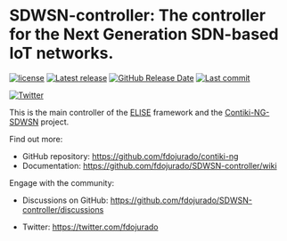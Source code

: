 <!-- <img src="https://github.com/SDWSN-controller/SDWSN-controller.github.io/blob/develop/images/logo/Contiki_logo_2RGB.png" alt="Logo" width="256"> -->

# SDWSN-controller: The controller for the Next Generation SDN-based IoT networks.

<!-- [![Github Actions](https://github.com/SDWSN-controller/SDWSN-controller/workflows/CI/badge.svg?branch=develop)](https://github.com/SDWSN-controller/SDWSN-controller/actions)
[![Documentation Status](https://readthedocs.org/projects/SDWSN-controller/badge/?version=develop)](https://SDWSN-controller.readthedocs.io/en/develop/?badge=develop) -->
[![license](https://img.shields.io/badge/license-3--clause%20bsd-brightgreen.svg)](https://github.com/fdojurado/SDWSN-controller/blob/develop/LICENSE.md)
[![Latest release](https://img.shields.io/github/release/SDWSN-controller/SDWSN-controller.svg)](https://github.com/fdojurado/SDWSN-controller/releases/latest)
[![GitHub Release Date](https://img.shields.io/github/release-date/SDWSN-controller/SDWSN-controller.svg)](https://github.com/fdojurado/SDWSN-controller/releases/latest)
[![Last commit](https://img.shields.io/github/last-commit/SDWSN-controller/SDWSN-controller.svg)](https://github.com/fdojurado/SDWSN-controller/commit/HEAD)

<!-- [![Stack Overflow Tag](https://img.shields.io/badge/Stack%20Overflow%20tag-Contiki--NG-blue?logo=stackoverflow)](https://stackoverflow.com/questions/tagged/SDWSN-controller) -->
<!-- [![Gitter](https://img.shields.io/badge/Gitter-Contiki--NG-blue?logo=gitter)](https://gitter.im/SDWSN-controller) -->
[![Twitter](https://img.shields.io/badge/Twitter-%40contiki__NG__SDWSN-blue?logo=twitter)](https://twitter.com/fdojurado)

This is the main controller of the [ELISE](https://github.com/fdojurado/ELISE) framework and the [Contiki-NG-SDWSN](https://github.com/fdojurado/contiki-ng) project.

Find out more:

* GitHub repository: https://github.com/fdojurado/contiki-ng
* Documentation: https://github.com/fdojurado/SDWSN-controller/wiki
<!-- * Web site: http://contiki-ng.org -->
<!-- * Nightly testbed runs: https://contiki-ng.github.io/testbed -->

Engage with the community:

* Discussions on GitHub: https://github.com/fdojurado/SDWSN-controller/discussions
<!-- * Contiki-NG tag on Stack Overflow: https://stackoverflow.com/questions/tagged/contiki-ng -->
<!-- * Gitter: https://gitter.im/contiki-ng -->
* Twitter: https://twitter.com/fdojurado
